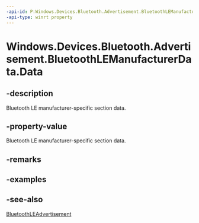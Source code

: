 ```yaml
---
-api-id: P:Windows.Devices.Bluetooth.Advertisement.BluetoothLEManufacturerData.Data
-api-type: winrt property
---
```


<!-- Property syntax
public Windows.Storage.Streams.IBuffer Data { get;  set; }
-->

# Windows.Devices.Bluetooth.Advertisement.BluetoothLEManufacturerData.Data

## -description
Bluetooth LE manufacturer-specific section data.

## -property-value
Bluetooth LE manufacturer-specific section data.

## -remarks

## -examples

## -see-also
[BluetoothLEAdvertisement](bluetoothleadvertisement.md)